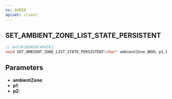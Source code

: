 ```yaml
---
ns: AUDIO
apiset: client
---
```

## SET_AMBIENT_ZONE_LIST_STATE_PERSISTENT

```c
// 0xF3638DAE8C4045E1
void SET_AMBIENT_ZONE_LIST_STATE_PERSISTENT(char* ambientZone,BOOL p1,BOOL p2);
```


## Parameters
* **ambientZone**:
* **p1**:
* **p2**: